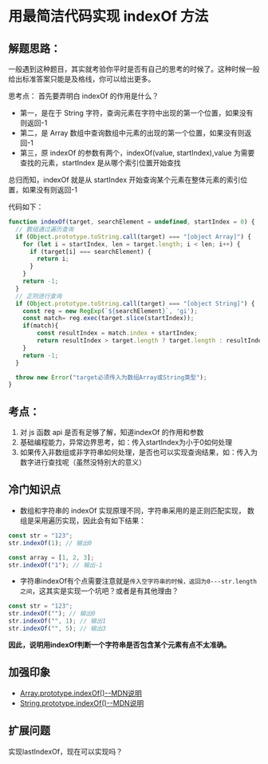 # 用最简洁代码实现 indexOf 方法

## 解题思路：

一般遇到这种题目，其实就考验你平时是否有自己的思考的时候了。这种时候一般给出标准答案只能是及格线，你可以给出更多。

思考点：
首先要弄明白 indexOf 的作用是什么？

- 第一，是在于 String 字符，查询元素在字符中出现的第一个位置，如果没有则返回-1
- 第二，是 Array 数组中查询数组中元素的出现的第一个位置，如果没有则返回-1
- 第三，原 indexOf 的参数有两个，indexOf(value, startIndex),value 为需要查找的元素，startIndex 是从哪个索引位置开始查找

总归而知，indexOf 就是从 startIndex 开始查询某个元素在整体元素的索引位置，如果没有则返回-1

代码如下：

```js
function indexOf(target, searchElement = undefined, startIndex = 0) {
  // 数组通过遍历查询
  if (Object.prototype.toString.call(target) === "[object Array]") {
    for (let i = startIndex, len = target.length; i < len; i++) {
      if (target[i] === searchElement) {
        return i;
      }
    }
    return -1;
  }
  // 正则进行查询
  if (Object.prototype.toString.call(target) === "[object String]") {
    const reg = new RegExp(`${searchElement}`, 'gi');
    const match= reg.exec(target.slice(startIndex));
    if(match){
        const resultIndex = match.index + startIndex;
        return resultIndex > target.length ? target.length : resultIndex
    }
    return -1;
  }

  throw new Error("target必须传入为数组Array或String类型");
}
```

## 考点：

1. 对 js 函数 api 是否有足够了解，知道indexOf 的作用和参数
2. 基础编程能力，异常边界思考，如：传入startIndex为小于0如何处理
3. 如果传入非数组或非字符串如何处理，是否也可以实现查询结果，如：传入为数字进行查找呢（虽然没特别大的意义）

## 冷门知识点

- 数组和字符串的 indexOf 实现原理不同，字符串采用的是正则匹配实现， 数组是采用遍历实现，因此会有如下结果：

```js
const str = "123";
str.indexOf(1); // 输出0

const array = [1, 2, 3];
str.indexOf("1"); // 输出-1
```

- 字符串indexOf有个点需要注意就是`传入空字符串的时候，返回为0---str.length 之间`，这其实是实现一个坑吧？或者是有其他理由？

```js
const str = "123";
str.indexOf(""); // 输出0
str.indexOf("", 1); // 输出1
str.indexOf("", 5); // 输出3
```

**因此，说明用indexOf判断一个字符串是否包含某个元素有点不太准确。**

## 加强印象

- [Array.prototype.indexOf()--MDN说明](https://developer.mozilla.org/zh-CN/docs/Web/JavaScript/Reference/Global_Objects/Array/indexOf)
- [String.prototype.indexOf()--MDN说明](https://developer.mozilla.org/zh-CN/docs/Web/JavaScript/Reference/Global_Objects/String/indexOf)

## 扩展问题
实现lastIndexOf，现在可以实现吗？